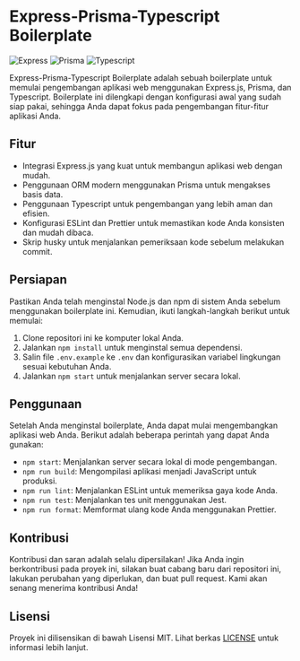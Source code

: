 # Express-Prisma-Typescript Boilerplate

![Express](https://img.shields.io/badge/express-v4.17.1-green)
![Prisma](https://img.shields.io/badge/prisma-v3.2.1-blue)
![Typescript](https://img.shields.io/badge/typescript-v4.5.5-blueviolet)

Express-Prisma-Typescript Boilerplate adalah sebuah boilerplate untuk memulai pengembangan aplikasi web menggunakan Express.js, Prisma, dan Typescript. Boilerplate ini dilengkapi dengan konfigurasi awal yang sudah siap pakai, sehingga Anda dapat fokus pada pengembangan fitur-fitur aplikasi Anda.

## Fitur

- Integrasi Express.js yang kuat untuk membangun aplikasi web dengan mudah.
- Penggunaan ORM modern menggunakan Prisma untuk mengakses basis data.
- Penggunaan Typescript untuk pengembangan yang lebih aman dan efisien.
- Konfigurasi ESLint dan Prettier untuk memastikan kode Anda konsisten dan mudah dibaca.
- Skrip husky untuk menjalankan pemeriksaan kode sebelum melakukan commit.

## Persiapan

Pastikan Anda telah menginstal Node.js dan npm di sistem Anda sebelum menggunakan boilerplate ini. Kemudian, ikuti langkah-langkah berikut untuk memulai:

1. Clone repositori ini ke komputer lokal Anda.
2. Jalankan `npm install` untuk menginstal semua dependensi.
3. Salin file `.env.example` ke `.env` dan konfigurasikan variabel lingkungan sesuai kebutuhan Anda.
4. Jalankan `npm start` untuk menjalankan server secara lokal.

## Penggunaan

Setelah Anda menginstal boilerplate, Anda dapat mulai mengembangkan aplikasi web Anda. Berikut adalah beberapa perintah yang dapat Anda gunakan:

- `npm start`: Menjalankan server secara lokal di mode pengembangan.
- `npm run build`: Mengompilasi aplikasi menjadi JavaScript untuk produksi.
- `npm run lint`: Menjalankan ESLint untuk memeriksa gaya kode Anda.
- `npm run test`: Menjalankan tes unit menggunakan Jest.
- `npm run format`: Memformat ulang kode Anda menggunakan Prettier.

## Kontribusi

Kontribusi dan saran adalah selalu dipersilakan! Jika Anda ingin berkontribusi pada proyek ini, silakan buat cabang baru dari repositori ini, lakukan perubahan yang diperlukan, dan buat pull request. Kami akan senang menerima kontribusi Anda!

## Lisensi

Proyek ini dilisensikan di bawah Lisensi MIT. Lihat berkas [LICENSE](LICENSE) untuk informasi lebih lanjut.
